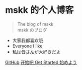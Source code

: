 # mskk 的个人博客
> The blog of mskk\
> mskk のブログ

- 大家我都喜欢哦
- Everyone I like
- 私は皆さんが大好きだよ

[GitHub](https://github.com/Dora-Honor/mskk-blog)
[开始吧 Get Started 始めよう](README.md)
